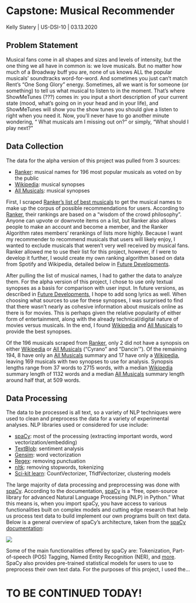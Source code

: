 # Capstone: Musical Recommender

Kelly Slatery | US-DSI-10 | 03.13.2020

## Problem Statement

Musical fans come in all shapes and sizes and levels of intensity, but the one thing we all have in common is: we love musicals. But no matter how much of a Broadway buff you are, none of us knows ALL the popular musicals’ soundtracks word-for-word. And sometimes you just can’t match Rent’s “One Song Glory” energy. Sometimes, all we want is for someone (or something) to tell us what musical to listen to in the moment. That’s where ShowMeTunes (???) comes in: you input a short description of your current state (mood, what’s going on in your head and in your life), and ShowMeTunes will show you the show tunes you should give a listen to right when you need it. Now, you’ll never have to go another minute wondering, “ What musicals am I missing out on?” or simply, “What should I play next?”


## Data Collection

The data for the alpha version of this project was pulled from 3 sources:

- [Ranker](ranker.com): musical names for 196 most popular musicals as voted on by the public
- [Wikipedia](wikipedia.com): musical synopses
- [All Musicals](allmusicals.com): musical synopses

First, I scraped [Ranker’s list of best musicals](https://www.ranker.com/crowdranked-list/best-musicals) to get the musical names to make up the corpus of possible recommendations for users. According to [Ranker](https://www.ranker.com/list/how-our-rankings-work/rmach), their rankings are based on a “wisdom of the crowd philosophy”. Anyone can upvote or downvote items on a list, but Ranker also allows people to make an account and become a member, and the Ranker Algorithm rates members’ rerankings of lists more highly. Because I want my recommender to recommend musicals that users will likely enjoy, I wanted to exclude musicals that weren’t very well received by musical fans. Ranker allowed me to use their list for this project, however, if I were to develop it further, I would create my own ranking algorithm based on data from Spotify and Wikipedia, detailed below in [Future Developments](#Future-Developments).

After pulling the list of musical names, I had to gather the data to analyze them. For the alpha version of this project, I chose to use only textual synopses as a basis for comparison with user input. In future versions, as described in [Future Developments](#Future-Developments), I hope to add song lyrics as well. When choosing what sources to use for these synopses, I was surprised to find that there wasn’t nearly as cohesive information about musicals online as there is for movies. This is perhaps given the relative popularity of either form of entertainment, along with the already technical/digital nature of movies versus musicals. In the end, I found [Wikipedia](wikipedia.com) and [All Musicals](allmusicals.com) to provide the best synopses.

Of the 196 musicals scraped from [Ranker](ranker.com), only 2 did not have a synopsis on either [Wikipedia](wikipedia.com) or [All Musicals](allmusicals.com) (“Cyrano” and “Dancin’”). Of the remaining 194, 8 have only an [All Musicals](allmusicals.com) summary and 17 have only a [Wikipedia](wikipedia.com), leaving 169 musicals with two synopses to use for analysis. Synopsis lengths range from 37 words to 2715 words, with a median [Wikipedia](wikipedia.com) summary length of 1132 words and a median [All Musicals](allmusicals.com) summary length around half that, at 509 words.


## Data Processing

The data to be processed is all text, so a variety of NLP techniques were used to clean and preprocess the data for a variety of experimental analyses. NLP libraries used or considered for use include:
- [spaCy](https://spacy.io/): most of the processing (extracting important words, word vectorization/embedding)
- [TextBlob](https://textblob.readthedocs.io/en/dev/): sentiment analysis
- [Gensim](https://radimrehurek.com/gensim/index.html): word vectorization
- [Regex](https://docs.python.org/3/library/re.html): removing punctuation
- [nltk](https://www.nltk.org/): removing stopwords, tokenizing
- [Sci-kit learn](https://scikit-learn.org/): CountVectorizer, TfidfVectorizer, clustering models

The large majority of data processing and preprocessing was done with [spaCy](https://spacy.io/). According to the documentation, [spaCy](https://spacy.io/usage/spacy-101) is a “free, open-source library for advanced Natural Language Processing (NLP) in Python.” What this means is, when you import spaCy, you have access to various functionalities built on complex models and cutting edge research that help us process text data to build implement our own programs built on text data. Below is a general overview of spaCy’s architecture, taken from the [spaCy documentation](https://spacy.io/api):

![](./assets/pacy_architecture.png)

Some of the main functionalities offered by spaCy are: Tokenization, Part-of-speech (POS) Tagging, Named Entity Recognition (NER), and [more](https://spacy.io/usage/spacy-101). SpaCy also provides pre-trained statistical models for users to use to preprocess their own text data. For the purposes of this project, I used the...


# TO BE CONTINUED TODAY!

